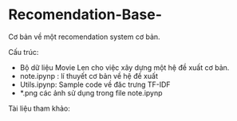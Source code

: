 # Recomendation-Base-

Cơ bản về một recomendation system cơ bản. 

Cấu trúc:

+ Bộ dữ liệu Movie Len cho việc xây dựng một hệ đề xuất cơ bản.
+ note.ipynp : lí thuyết cơ bản về hệ đề xuất
+ Utils.ipynp: Sample code về đăc trưng TF-IDF
+ *.png các ảnh sử dụng trong file note.ipynp


Tài liệu tham khảo:

[1]: https://machinelearningcoban.com/
[2]: https://vi.wikipedia.org/wiki/Trang_Ch%C3%ADnh
[3]: https://phamdinhkhanh.github.io/2019/12/26/Sorfmax_Recommendation_Neural_Network.html?fbclid=IwAR3iiGbwi1y0fBAkyi58WELvLRQSloUiOKdDJGK8B-NZgPc9RsTu5uDNrQ8


